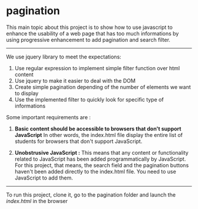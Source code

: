 # pagination

This main topic about this project is to show how to use javascript to enhance the usability of a web page that has too 
much informations by using progressive enhancement to add pagination and search filter.

---

We use jquery library to meet the expectations:

1. Use regular expression to implement simple filter function over html content
2. Use jquery to make it easier to deal with the DOM
3. Create simple pagination depending of the number of elements we want to display
4. Use the implemented filter to quickly look for specific type of informations

Some important requirements are :

1. <b>Basic content should be accessible to browsers that don't support JavaScript</b>
In other words, the index.html file display the entire list of students for browsers that don't support JavaScript.  

2. <b>Unobstrusive JavaScript :</b>
This means that any content or functionality related to JavaScript has been added programmatically by JavaScript. 
For this project, that means, the search field and the pagination buttons haven't been added directly to the index.html file. 
You need to use JavaScript to add them.

---

To run this project, clone it, go to the pagination folder and launch the <i>index.html</i> in the browser 
